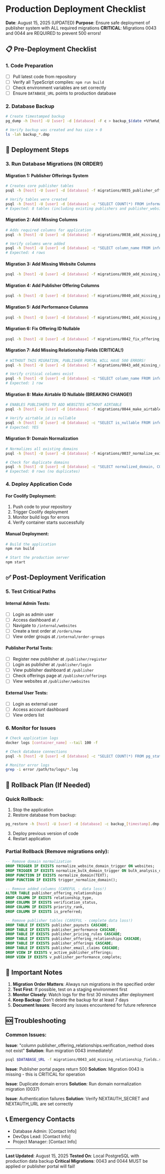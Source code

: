 # Production Deployment Checklist
**Date**: August 15, 2025 (UPDATED)
**Purpose**: Ensure safe deployment of publisher system with ALL required migrations
**CRITICAL**: Migrations 0043 and 0044 are REQUIRED to prevent 500 errors!

## 📋 Pre-Deployment Checklist

### 1. Code Preparation
- [ ] Pull latest code from repository
- [ ] Verify all TypeScript compiles: `npm run build`
- [ ] Check environment variables are set correctly
- [ ] Ensure `DATABASE_URL` points to production database

### 2. Database Backup
```bash
# Create timestamped backup
pg_dump -h [host] -U [user] -d [database] -F c > backup_$(date +%Y%m%d_%H%M%S).dmp

# Verify backup was created and has size > 0
ls -lah backup_*.dmp
```

## 🚀 Deployment Steps

### 3. Run Database Migrations (IN ORDER!)

#### Migration 1: Publisher Offerings System
```bash
# Creates core publisher tables
psql -h [host] -U [user] -d [database] -f migrations/0035_publisher_offerings_system_fixed_v2.sql

# Verify tables were created
psql -h [host] -U [user] -d [database] -c "SELECT COUNT(*) FROM information_schema.tables WHERE table_name LIKE 'publisher%'"
# Expected: 8 tables (including existing publishers and publisher_websites)
```

#### Migration 2: Add Missing Columns
```bash
# Adds required columns for application
psql -h [host] -U [user] -d [database] -f migrations/0038_add_missing_publisher_columns_production.sql

# Verify columns were added
psql -h [host] -U [user] -d [database] -c "SELECT column_name FROM information_schema.columns WHERE table_name = 'publisher_offering_relationships' AND column_name IN ('relationship_type', 'verification_status', 'priority_rank', 'is_preferred')"
# Expected: 4 rows
```

#### Migration 3: Add Missing Website Columns
```bash
psql -h [host] -U [user] -d [database] -f migrations/0039_add_missing_website_columns.sql
```

#### Migration 4: Add Publisher Offering Columns
```bash
psql -h [host] -U [user] -d [database] -f migrations/0040_add_missing_publisher_offering_columns.sql
```

#### Migration 5: Add Performance Columns
```bash
psql -h [host] -U [user] -d [database] -f migrations/0041_add_missing_performance_columns.sql
```

#### Migration 6: Fix Offering ID Nullable
```bash
psql -h [host] -U [user] -d [database] -f migrations/0042_fix_offering_id_nullable.sql
```

#### Migration 7: Add Missing Relationship Fields (CRITICAL!)
```bash
# WITHOUT THIS MIGRATION, PUBLISHER PORTAL WILL HAVE 500 ERRORS!
psql -h [host] -U [user] -d [database] -f migrations/0043_add_missing_relationship_fields.sql

# Verify critical columns exist
psql -h [host] -U [user] -d [database] -c "SELECT column_name FROM information_schema.columns WHERE table_name = 'publisher_offering_relationships' AND column_name = 'verification_method'"
# Expected: 1 row
```

#### Migration 8: Make Airtable ID Nullable (BREAKING CHANGE!)
```bash
# ENABLES PUBLISHERS TO ADD WEBSITES WITHOUT AIRTABLE
psql -h [host] -U [user] -d [database] -f migrations/0044_make_airtable_id_nullable.sql

# Verify airtable_id is nullable
psql -h [host] -U [user] -d [database] -c "SELECT is_nullable FROM information_schema.columns WHERE table_name = 'websites' AND column_name = 'airtable_id'"
# Expected: YES
```

#### Migration 9: Domain Normalization
```bash
# Normalizes all existing domains
psql -h [host] -U [user] -d [database] -f migrations/0037_normalize_existing_domains.sql

# Check for duplicate domains
psql -h [host] -U [user] -d [database] -c "SELECT normalized_domain, COUNT(*) FROM websites WHERE normalized_domain IS NOT NULL GROUP BY normalized_domain HAVING COUNT(*) > 1"
# Expected: 0 rows (no duplicates)
```

### 4. Deploy Application Code

#### For Coolify Deployment:
1. Push code to your repository
2. Trigger Coolify deployment
3. Monitor build logs for errors
4. Verify container starts successfully

#### Manual Deployment:
```bash
# Build the application
npm run build

# Start the production server
npm start
```

## ✅ Post-Deployment Verification

### 5. Test Critical Paths

#### Internal Admin Tests:
- [ ] Login as admin user
- [ ] Access dashboard at `/`
- [ ] Navigate to `/internal/websites`
- [ ] Create a test order at `/orders/new`
- [ ] View order groups at `/internal/order-groups`

#### Publisher Portal Tests:
- [ ] Register new publisher at `/publisher/register`
- [ ] Login as publisher at `/publisher/login`
- [ ] View publisher dashboard at `/publisher`
- [ ] Check offerings page at `/publisher/offerings`
- [ ] View websites at `/publisher/websites`

#### External User Tests:
- [ ] Login as external user
- [ ] Access account dashboard
- [ ] View orders list

### 6. Monitor for Issues

```bash
# Check application logs
docker logs [container_name] --tail 100 -f

# Check database connections
psql -h [host] -U [user] -d [database] -c "SELECT COUNT(*) FROM pg_stat_activity WHERE datname = 'your_database'"

# Monitor error logs
grep -i error /path/to/logs/*.log
```

## 🔄 Rollback Plan (If Needed)

### Quick Rollback:
1. Stop the application
2. Restore database from backup:
```bash
pg_restore -h [host] -U [user] -d [database] -c backup_[timestamp].dmp
```
3. Deploy previous version of code
4. Restart application

### Partial Rollback (Remove migrations only):
```sql
-- Remove domain normalization
DROP TRIGGER IF EXISTS normalize_website_domain_trigger ON websites;
DROP TRIGGER IF EXISTS normalize_bulk_domain_trigger ON bulk_analysis_domains;
DROP FUNCTION IF EXISTS normalize_domain(TEXT);
DROP FUNCTION IF EXISTS trigger_normalize_domain();

-- Remove added columns (CAREFUL - data loss!)
ALTER TABLE publisher_offering_relationships 
DROP COLUMN IF EXISTS relationship_type,
DROP COLUMN IF EXISTS verification_status,
DROP COLUMN IF EXISTS priority_rank,
DROP COLUMN IF EXISTS is_preferred;

-- Remove publisher tables (CAREFUL - complete data loss!)
DROP TABLE IF EXISTS publisher_payouts CASCADE;
DROP TABLE IF EXISTS publisher_performance CASCADE;
DROP TABLE IF EXISTS publisher_pricing_rules CASCADE;
DROP TABLE IF EXISTS publisher_offering_relationships CASCADE;
DROP TABLE IF EXISTS publisher_offerings CASCADE;
DROP TABLE IF EXISTS publisher_email_claims CASCADE;
DROP VIEW IF EXISTS v_active_publisher_offerings;
DROP VIEW IF EXISTS v_publisher_performance_complete;
```

## 📝 Important Notes

1. **Migration Order Matters**: Always run migrations in the specified order
2. **Test First**: If possible, test on a staging environment first
3. **Monitor Closely**: Watch logs for the first 30 minutes after deployment
4. **Keep Backup**: Don't delete the backup for at least 7 days
5. **Document Issues**: Record any issues encountered for future reference

## 🆘 Troubleshooting

### Common Issues:

**Issue**: "column publisher_offering_relationships.verification_method does not exist"
**Solution**: Run migration 0043 immediately!
```bash
psql $DATABASE_URL -f migrations/0043_add_missing_relationship_fields.sql
```

**Issue**: Publisher portal pages return 500
**Solution**: Migration 0043 is missing - this is CRITICAL for operation

**Issue**: Duplicate domain errors
**Solution**: Run domain normalization migration (0037)

**Issue**: Authentication failures
**Solution**: Verify NEXTAUTH_SECRET and NEXTAUTH_URL are set correctly

## 📞 Emergency Contacts

- Database Admin: [Contact Info]
- DevOps Lead: [Contact Info]
- Project Manager: [Contact Info]

---
**Last Updated**: August 15, 2025
**Tested On**: Local PostgreSQL with production data backup
**Critical Migrations**: 0043 and 0044 MUST be applied or publisher portal will fail!